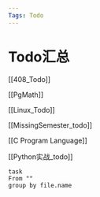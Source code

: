 ```yaml
---
Tags: Todo
---
```

# Todo汇总

[[408_Todo]]

[[PgMath]]

[[Linux_Todo]]

[[MissingSemester_todo]]

[[C Program Language]]

[[Python实战_todo]]

```dataview
task
From ""
group by file.name
```
